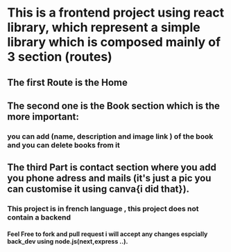 # This is a frontend project using react library, which represent a simple library which is composed mainly of 3 section (routes)
## The first Route is the Home 
## The second one is the Book section which is the more important:
   ### you can add (name, description and image link ) of the book and you can delete books from it
## The third Part is contact section where you add you phone adress and mails (it's just a pic you can customise it using canva{i did that}).
### This project is in french language , this project does not contain a backend 
#### Feel Free to fork and pull request i will accept any changes espcially back_dev using node.js(next,express ..).
